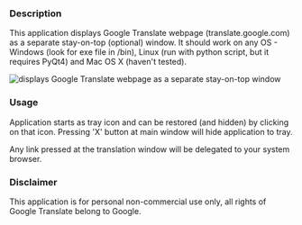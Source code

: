 ### Description
This application displays Google Translate webpage (translate.google.com) as a separate stay-on-top (optional) window.
It should work on any OS - Windows (look for exe file in /bin), Linux (run with python script, but it requires PyQt4) and Mac OS X (haven't tested).

![displays Google Translate webpage as a separate stay-on-top window](https://raw.github.com/ar7em/Google-Translate-Window/master/screenshots/screenshot1.png "Google Translate Window")

### Usage
Application starts as tray icon and can be restored (and hidden) by clicking on that icon. Pressing 'X' button at main window will hide application to tray.

Any link pressed at the translation window will be delegated to your system browser.

### Disclaimer
This application is for personal non-commercial use only, all rights of Google Translate belong to Google.